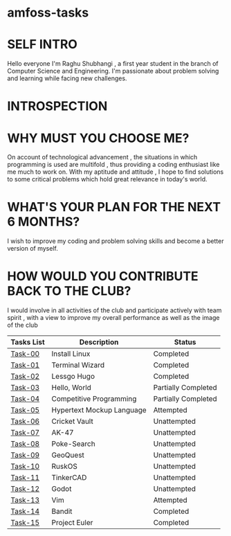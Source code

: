 # amfoss-tasks



# SELF INTRO
Hello everyone
I'm Raghu Shubhangi , a first year student in the branch of Computer Science and Engineering. I'm passionate about problem solving and learning while facing new challenges.






# INTROSPECTION



# WHY MUST YOU CHOOSE ME?
On account of technological advancement , the situations in which programming is used are multifold , thus providing a coding enthusiast like me much to work on. With my aptitude and attitude , I hope to find solutions to some critical problems which hold great relevance in today's world.



# WHAT'S YOUR PLAN FOR THE NEXT 6 MONTHS?
I wish to improve my coding and problem solving skills and become a better version of myself.



#  HOW WOULD YOU CONTRIBUTE BACK TO THE CLUB?
I would involve in all activities of the club and participate actively with team spirit , with a view to improve my overall performance as well as the image of the club


**Tasks List**|**Description**|**Status**
--------------|---------------|---------------
[Task-00](https://github.com/Raghushubi/amfoss-tasks/tree/main/Task-00)|Install Linux|Completed
[Task-01](https://github.com/Raghushubi/amfoss-tasks/tree/main/Task-01)|Terminal Wizard|Completed
[Task-02](https://github.com/Raghushubi/amfoss-tasks/tree/main/Task-02)|Lessgo Hugo|Completed
[Task-03](https://github.com/Raghushubi/amfoss-tasks/tree/main/Task-03)|Hello, World|Partially Completed
[Task-04](https://github.com/Raghushubi/amfoss-tasks/tree/main/Task-04)|Competitive Programming|Partially Completed
[Task-05](https://github.com/Raghushubi/amfoss-tasks/tree/main/Task-05)|Hypertext Mockup Language|Attempted
[Task-06](https://github.com/Raghushubi/amfoss-tasks/tree/main/Task-06)|Cricket Vault|Unattempted
[Task-07](https://github.com/Raghushubi/amfoss-tasks/tree/main/Task-07)|AK-47|Unattempted
[Task-08](https://github.com/Raghushubi/amfoss-tasks/tree/main/Task-08)|Poke-Search|Unattempted
[Task-09](https://github.com/Raghushubi/amfoss-tasks/tree/main/Task-09)|GeoQuest|Unattempted
[Task-10](https://github.com/Raghushubi/amfoss-tasks/tree/main/Task-10)|RuskOS|Unattempted
[Task-11](https://github.com/Raghushubi/amfoss-tasks/tree/main/Task-11)|TinkerCAD|Unattempted
[Task-12](https://github.com/Raghushubi/amfoss-tasks/tree/main/Task-12)|Godot|Unattempted
[Task-13](https://github.com/Raghushubi/amfoss-tasks/tree/main/Task-13)|Vim|Attempted
[Task-14](https://github.com/Raghushubi/amfoss-tasks/tree/main/Task-14)|Bandit|Completed
[Task-15](https://github.com/Raghushubi/amfoss-tasks/tree/main/Task-15)|Project Euler|Completed


